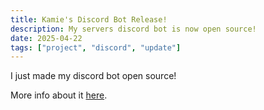 ```yaml
---
title: Kamie's Discord Bot Release!
description: My servers discord bot is now open source!
date: 2025-04-22
tags: ["project", "discord", "update"]
---
```


I just made my discord bot open source!

More info about it [here](https://github.com/TheKamboy/kfd-utility-bot).
